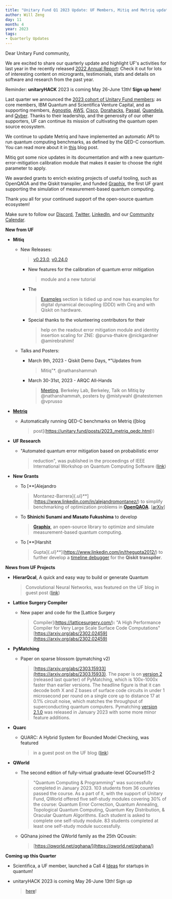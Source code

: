 ```yaml
---
title: "Unitary Fund Q1 2023 Update: UF Members, Mitiq and Metriq updates, and new grants"
author: Will Zeng
day: 11
month: 4
year: 2023
tags:
- Quarterly Updates
---
```


Dear Unitary Fund community,

We are excited to share our quarterly update and highlight UF's
activities for last year in the recently released [2022 Annual
Report](https://unitary.fund/posts/2022.html): Check it out for
lots of interesting content on microgrants, testimonials, stats and
details on software and research from the past year.

Reminder: **unitaryHACK** 2023 is coming May 26-June 13th! **Sign up
here**!

Last quarter we announced the [2023 cohort of Unitary Fund
members](https://unitary.fund/posts/2023_members.html): as core
members, IBM Quantum and Scientifica Venture Capital, and as supporting
members, [Agnostiq](https://www.covalent.xyz/),
[AWS](https://aws.amazon.com/braket/),
[Cisco](https://www.cisco.com/),
[Dorahacks](https://dorahacks.io/),
[Pasqal](https://www.pasqal.com/),
[Quandela](https://www.quandela.com/), and
[Qyber](https://www.qyber.ai/). Thanks to their leadership, and
the generosity of our other supporters, UF can continue its mission of
cultivating the quantum open source ecosystem.

We continue to update Metriq and have implemented an automatic API to
run quantum computing benchmarks, as defined by the QED-C consortium.
You can read more about it in
[this](https://unitary.fund/posts/2023_metriq_qedc.html) blog
post.

Mitiq got some nice updates in its documentation and with a new
quantum-error-mitigation calibration module that makes it easier to
choose the right parameter to apply.

We awarded grants to enrich existing projects of useful tooling, such as
OpenQAOA and the Qiskit transpiler, and funded
[Graphix](https://github.com/TeamGraphix/graphix), the first UF
grant supporting the simulation of measurement-based quantum computing.

Thank you all for your continued support of the open-source quantum
ecosystem!

Make sure to follow our
[Discord](https://discord.com/invite/JqVGmpkP96),
[Twitter](https://twitter.com/unitaryfund),
[LinkedIn](https://www.linkedin.com/company/unitary-fund/), and
our [Community
Calendar](https://calendar.google.com/calendar/u/0/embed?src=c_mgqdq6hj2isi4d6h467kfqvg60@group.calendar.google.com).

**New from UF**

-   **Mitiq**

    -   New Releases:
        > [v0.23.0](https://github.com/unitaryfund/mitiq/releases/tag/v0.23.0),
        > [v0.24.0](https://github.com/unitaryfund/mitiq/releases/tag/v0.24.0)

        -   New features for the calibration of quantum error mitigation
            > module and a new tutorial

        -   The
            > [Examples](https://mitiq.readthedocs.io/en/stable/examples/examples.html)
            > section is tidied up and now has examples for digital
            > dynamical decoupling (DDD) with Cirq and with Qiskit on
            > hardware.

        -   Special thanks to the volunteering contributors for their
            > help on the readout error mitigation module and identity
            > insertion scaling for ZNE: \@purva-thakre \@nickgardner
            > \@amirebrahimi!

    -   Talks and Posters:

        -   March 9th, 2023 - Qiskit Demo Days, *\"Updates from
            > Mitiq\"*. \@nathanshammah

        -   March 30-31st, 2023 - ARQC All-Hands
            > [Meeting](https://sites.google.com/lbl.gov/arqc-all-hands-berkeley/),
            > Berkeley Lab, Berkeley, Talk on Mitiq by \@nathanshammah,
            > posters by \@mistywahl \@natestemen \@vprusso

-   [**Metriq**](https://metriq.info/)

    -   Automatically running QED-C benchmarks on Metriq ([blog
        > post](https://unitary.fund/posts/2023_metriq_qedc.html))

-   **UF Research**

    -   "Automated quantum error mitigation based on probabilistic error
        > reduction", was published in the proceedings of IEEE
        > International Workshop on Quantum Computing Software
        > ([link](https://ieeexplore.ieee.org/document/10025519))

-   **New Grants**

    -   To [**[Alejandro
        > Montanez-Barrera]{.ul}**](https://www.linkedin.com/in/alejandromontanez/)
        > to simplify benchmarking of optimization problems in
        > [**OpenQAOA**](https://github.com/entropicalabs/openqaoa/pull/71).
        > \[[arXiv](https://arxiv.org/abs/2211.13914)\]

    -   To **Shinichi Sunami and Masato Fukushima** to develop
        > [**Graphix**](https://github.com/TeamGraphix/graphix),
        > an open-source library to optimize and simulate
        > measurement-based quantum computing.

    -   To [**[Harshit
        > Gupta]{.ul}**](https://www.linkedin.com/in/thegupta2012/) to
        > further develop a [timeline
        > debugger](https://github.com/TheGupta2012/qiskit-timeline-debugger)
        > for the **Qiskit** **transpiler**.

**News from UF Projects**

-   **HierarQcal**, A quick and easy way to build or generate Quantum
    > Convolutional Neural Networks, was featured on the UF blog in
    > guest post
    > ([link](https://unitary.fund/posts/2023_hierarqcal.html))

-   **Lattice Surgery Compiler**

    -   New paper and code for the [Lattice Surgery
        > Compiler](https://latticesurgery.com/)**:** "A High
        > Performance Compiler for Very Large Scale Surface Code
        > Computations"
        > [https://arxiv.org/abs/2302.02459](https://arxiv.org/abs/2302.02459)

-   **PyMatching**

    -   Paper on sparse blossom (pymatching v2)
        > [https://arxiv.org/abs/2303.15933](https://arxiv.org/abs/2303.15933).
        > The paper is on [version
        > 2](https://github.com/oscarhiggott/PyMatching/releases/tag/v2.0.0)
        > (released last quarter) of PyMatching, which is 100x-1000x
        > faster than earlier versions. The headline figure is that it
        > can decode both X and Z bases of surface code circuits in
        > under 1 microsecond per round on a single core up to distance
        > 17 at 0.1% circuit noise, which matches the throughput of
        > superconducting quantum computers. Pymatching [version
        > 2.1.0](https://github.com/oscarhiggott/PyMatching/releases/tag/v2.1.0)
        > was released in January 2023 with some more minor feature
        > additions.

-   **Quarc**

    -   QUARC: A Hybrid System for Bounded Model Checking, was featured
        > in a guest post on the UF blog
        > ([link](https://unitary.fund/posts/2023_quarc.html))

-   **QWorld**

    -   The second edition of fully-virtual graduate-level QCourse511-2
        > "Quantum Computing & Programming" was successfully completed
        > in January 2023. 103 students from 36 countries passed the
        > course. As a part of it, with the support of Unitary Fund,
        > QWorld offered five self-study modules covering 30% of the
        > course: Quantum Error Correction, Quantum Annealing,
        > Topological Quantum Computing, Quantum Key Distribution, &
        > Oracular Quantum Algorithms. Each student is asked to complete
        > one self-study module. 83 students completed at least one
        > self-study module successfully.

    -   QGhana joined the QWorld family as the 25th QCousin:
        > [https://qworld.net/qghana/](https://qworld.net/qghana/)

**Coming up this Quarter**

-   Scientifica, a UF member, launched a Call 4 [Ideas](https://scientifica.vc/#/en/sapiens-factory) for startups in quantum!

-   unitaryHACK 2023 is coming May 26-June 13th! Sign up
    > [here](https://unitaryhack.dev/)!
